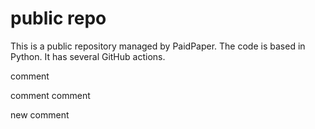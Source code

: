# public repo

This is a public repository managed by PaidPaper. The code is based in Python. It has several GitHub actions.

comment

comment
comment

new comment
